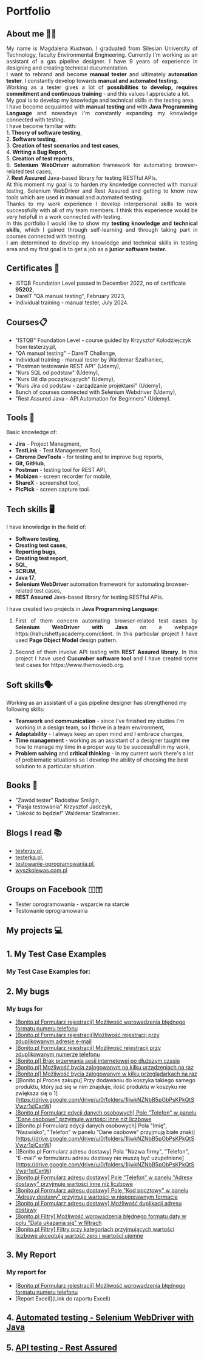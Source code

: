 # Portfolio
## About me 👱‍♀️
<p align="justify">My name is Magdalena Kustwan. I graduated from Silesian University of Technology, faculty Environmental Engineering. Currently I'm working as an assistant of a gas pipeline designer. I have 9 years of experience in designing and creating technical ducumentation.
<br>I want to rebrand and become <strong>manual tester</strong> and ultimately <strong>automation tester</strong>. I constantly develop towards <strong>manual and automated testing.</strong>
<br>Working as a tester gives a lot of <strong>possibilities to develop, requires commitment and continuous training</strong> - and this values I appreciate a lot.
<br>My goal is to develop my knowledge and technical skills in the testing area.
<br>I have become acquainted with <strong>manual testing</strong> and with <strong>Java Programming Language</strong> and nowadays I'm constantly expanding my knowledge connected with testing.
<br>I have become familiar with:
<br>1.<strong> Theory of software testing</strong>,
<br>2.<strong> Software testing</strong>,
<br>3.<strong> Creation of test scenarios and test cases</strong>,
<br>4.<strong> Writing a Bug Report</strong>,
<br>5.<strong> Creation of test reports</strong>,
<br>6.<strong> Selenium WebDriver</strong> automation framework for automating browser-related test cases,
<br>7.<strong> Rest Assured</strong> Java-based library for testing RESTful APIs.
<br>At this moment my goal is to harden my knowledge connected with manual testing, Selenium WebDriver and Rest Assured and getting to know new tools which are used in manual and automated testing.
<br>Thanks to my work experience I develop interpersonal skills to work successfully with all of my team members. I think this experience would be very helpfull in a work connected with testing.
<br>In this portfolio I would like to show my <strong>testing knowledge and technical skills</strong>, which I gained through self-learning and through taking part in courses connected with testing.
<br>I am determined to develop my knowledge and technical skills in testing area and my first goal is to get a job as a <strong>junior software tester.</strong></p> 

## Certificates 📜
* ISTQB Foundation Level passed in December 2022, no of certificate <strong>95202</strong>,
* DareIT "QA manual testing", February 2023,
* Individual training - manual tester, July 2024.
## Courses📋
* "ISTQB" Foundation Level - course guided by Krzysztof Kołodziejczyk from testerzy.pl,
* "QA manual testing" - DareIT Challenge,
* Individual training - manual tester by Waldemar Szafraniec,
* "Postman testowanie REST API" (Udemy),
* "Kurs SQL od podstaw" (Udemy),
* "Kurs Git dla początkujących" (Udemy),
* "Kurs Jira od podstaw - zarządzanie projektami" (Udemy),
* Bunch of courses connected with Selenium Webdriver (Udemy),
* "Rest Assured Java - API Automation for Beginners" (Udemy). 
## Tools 🔧
Basic knowledge of:
* <strong>Jira</strong> - Project Managment,
* <strong>TestLink</strong> - Test Management Tool,
* <strong>Chrome DevTools</strong> - for testing and to improve bug reports,
* <strong>Git, GitHub</strong>,
* <strong>Postman</strong> - testing tool for REST API,
* <strong>Mobizen</strong> - screen recorder for mobile,
* <strong>ShareX</strong> - screenshot tool,
* <strong>PicPick</strong> - screen capture tool.

## Tech skills 🖥
I have knowledge in the field of:
* <strong>Software testing</strong>,
* <strong>Creating test cases</strong>,
* <strong>Reporting bugs</strong>,
* <strong>Creating test report</strong>,
* <strong>SQL</strong>,
* <strong>SCRUM</strong>,
* <strong>Java 17</strong>,
* <strong>Selenium WebDriver</strong> automation framework for automating browser-related test cases,
* <strong>REST Assured</strong> Java-based library for testing RESTful APIs.
  
I have created two projects in <strong>Java Programming Language</strong>:
1. <p align="justify">First of them concern automating browser-related test cases by <strong>Selenium WebDriver with Java </strong>on a webpage https://rahulshettyacademy.com/client. In this particular project I have used <strong>Page Object Model</strong> design pattern.</p>
2. <p align="justify">Second of them involve API testing with <strong>REST Assured library</strong>. In this project I have used <strong>Cucumber software tool</strong> and I have created some test cases for https://www.themoviedb.org.</p>

## Soft skills🗣️
Working as an assistant of a gas pipeline designer has strengthened my following skills:
* <strong>Teamwork</strong> and <strong>communication</strong> - since I've finished my studies I'm working in a design team, so I thrive in a team environment,
* <strong>Adaptability</strong> - I always keep an open mind and I embrace changes,
* <strong>Time management</strong> - working as an assistant of a designer taught me how to manage my time in a proper way to be successfull in my work,
* <strong>Problem solving</strong> and <strong>critical thinking</strong> - in my current work there's a lot of problematic situations so I develop the ability of choosing the best solution to a particular situation.
## Books 📖
* "Zawód tester" Radosław Smilgin,
* "Pasja testowania" Krzysztof Jadczyk,
* "Jakość to będzie!" Waldemar Szafraniec.
## Blogs I read 📚
* [testerzy.pl](https://testerzy.pl/),
* [testerka.pl](https://testerka.pl),
* [testowanie-oprogramowania.pl](https://testowanie-oprogramowania.pl/blog/),
* [wyszkolewas.com.pl](https://www.wyszkolewas.com.pl/blog/)
## Groups on Facebook :it:
* Tester oprogramowania - wsparcie na starcie
* Testowanie oprogramowania
## My projects 💻
##  1. My Test Case Examples
### My Test Case Examples for:
##  2. My bugs
### My bugs for
* [[Bonito.pl Formularz rejestracji] Możliwość wprowadzenia błędnego formatu numeru telefonu](https://drive.google.com/drive/u/0/folders/1IjwkNZNbB5pObPsKPkQtSVwzr1xjCxnW)
* [[Bonito.pl Formularz rejestracji]Możliwość rejestracji przy zduplikowanym adresie e-mail](https://drive.google.com/drive/u/0/folders/1IjwkNZNbB5pObPsKPkQtSVwzr1xjCxnW)
* [[Bonito.pl Formularz rejestracji] Możliwość rejestracji przy zduplikowanym numerze telefonu](https://drive.google.com/drive/u/0/folders/1IjwkNZNbB5pObPsKPkQtSVwzr1xjCxnW)
* [[Bonito.pl] Brak przerwania sesji internetowej po dłuższym czasie](https://drive.google.com/drive/u/0/folders/1IjwkNZNbB5pObPsKPkQtSVwzr1xjCxnW)
* [[Bonito.pl] Możliwość bycia zalogowanym na kilku urządzeniach na raz](https://drive.google.com/drive/u/0/folders/1IjwkNZNbB5pObPsKPkQtSVwzr1xjCxnW)
* [[Bonito.pl] Możliwość bycia zalogowanym w kilku przeglądarkach na raz](https://drive.google.com/drive/u/0/folders/1IjwkNZNbB5pObPsKPkQtSVwzr1xjCxnW)
* [[Bonito.pl Proces zakupu] Przy dodawaniu do koszyka takiego samego produktu, który już się w nim znajduje, ilość produktu w koszyku nie zwiększa się o 1] (https://drive.google.com/drive/u/0/folders/1IjwkNZNbB5pObPsKPkQtSVwzr1xjCxnW)
* [[Bonito.pl Formularz edycji danych osobowych] Pole "Telefon" w panelu "Dane osobowe" przyjmuje wartości inne niż liczbowe](https://drive.google.com/drive/u/0/folders/1IjwkNZNbB5pObPsKPkQtSVwzr1xjCxnW)
* [[Bonito.pl Formularz edycji danych osobowych] Pola "Imię", "Nazwisko", "Telefon" w panelu "Dane osobowe" przyjmują białe znaki] (https://drive.google.com/drive/u/0/folders/1IjwkNZNbB5pObPsKPkQtSVwzr1xjCxnW)
* [[Bonito.pl Formularz adresu dostawy] Pola "Nazwa firmy", "Telefon", "E-mail" w formularzu adresu dostawy nie muszą być uzupełnione] (https://drive.google.com/drive/u/0/folders/1IjwkNZNbB5pObPsKPkQtSVwzr1xjCxnW)
* [[Bonito.pl Formularz adresu dostawy] Pole "Telefon" w panelu "Adresy dostawy" przyjmuje wartości inne niż liczbowe](https://drive.google.com/drive/u/0/folders/1IjwkNZNbB5pObPsKPkQtSVwzr1xjCxnW)
* [[Bonito.pl Formularz adresu dostawy] Pole "Kod pocztowy" w panelu "Adresy dostawy" przyjmuje wartości w niepoprawnym formacie](https://drive.google.com/drive/u/0/folders/1IjwkNZNbB5pObPsKPkQtSVwzr1xjCxnW)
* [[Bonito.pl Formularz adresu dostawy] Możliwość duplikacji adresu dostawy](https://drive.google.com/drive/u/0/folders/1IjwkNZNbB5pObPsKPkQtSVwzr1xjCxnW)
* [[Bonito.pl Filtry] Możliwość wprowadzenia błędnego formatu daty w polu "Data ukazania się" w filtrach](https://drive.google.com/drive/u/0/folders/1IjwkNZNbB5pObPsKPkQtSVwzr1xjCxnW)
* [[Bonito.pl Filtry] Filtry przy kategoriach przyjmujących wartości liczbowe akceptują wartość zero i wartości ujemne](https://drive.google.com/drive/u/0/folders/1IjwkNZNbB5pObPsKPkQtSVwzr1xjCxnW)
##  3. My Report
### My report for
* [[Bonito.pl Formularz rejestracji] Możliwość wprowadzenia błędnego formatu numeru telefonu](https://drive.google.com/drive/u/0/folders/1IjwkNZNbB5pObPsKPkQtSVwzr1xjCxnW)
* [Report Excell](Link do raportu Excell)
##  4. [Automated testing - Selenium WebDriver with Java](https://github.com/MKustwan/SeleniumWebDriver)
##  5. [API testing - Rest Assured](https://github.com/MKustwan/RestAssured)
